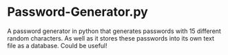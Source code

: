 # Password-Generator.py
A password generator in python that generates passwords with 15 different random characters. As well as it stores these passwords into its own text file as a database. Could be useful!
